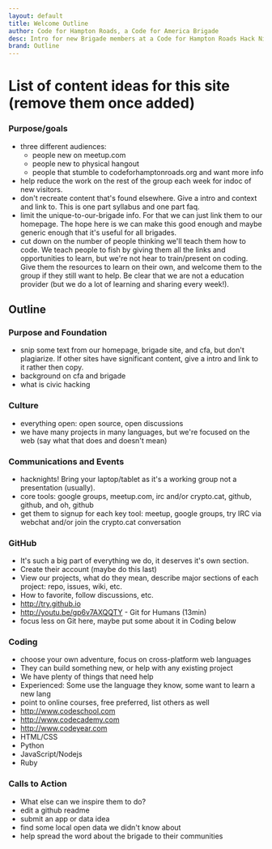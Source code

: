 ```yaml
---
layout: default
title: Welcome Outline
author: Code for Hampton Roads, a Code for America Brigade
desc: Intro for new Brigade members at a Code for Hampton Roads Hack Night
brand: Outline
---
```


# List of content ideas for this site (remove them once added)

### Purpose/goals
 * three different audiences:
    * people new on meetup.com
    * people new to physical hangout
    * people that stumble to codeforhamptonroads.org and want more info
 * help reduce the work on the rest of the group each week for indoc of new visitors.
 * don't recreate content that's found elsewhere. Give a intro and context and link to. This is one part syllabus and one part faq.
 * limit the unique-to-our-brigade info. For that we can just link them to our homepage. The hope here is we can make this good enough and maybe generic enough that it's useful for all brigades.
 * cut down on the number of people thinking we'll teach them how to code. We teach people to fish by giving them all the links and opportunities to learn, but we're not hear to train/present on coding. Give them the resources to learn on their own, and welcome them to the group if they still want to help. Be clear that we are not a education provider (but we do a lot of learning and sharing every week!).

## Outline

### Purpose and Foundation
 * snip some text from our homepage, brigade site, and cfa, but don't plagiarize. If other sites have significant content, give a intro and link to it rather then copy.
 * background on cfa and brigade
 * what is civic hacking

### Culture
 * everything open: open source, open discussions
 * we have many projects in many languages, but we're focused on the web (say what that does and doesn't mean)

### Communications and Events
 * hacknights! Bring your laptop/tablet as it's a working group not a presentation (usually).
 * core tools: google groups, meetup.com, irc and/or crypto.cat, github, github, and oh, github
 * get them to signup for each key tool: meetup, google groups, try IRC via webchat and/or join the crypto.cat conversation

### GitHub
 * It's such a big part of everything we do, it deserves it's own section.
 * Create their account (maybe do this last)
 * View our projects, what do they mean, describe major sections of each project: repo, issues, wiki, etc.
 * How to favorite, follow discussions, etc.
 * http://try.github.io
 * http://youtu.be/gp6v7AXQQTY - Git for Humans (13min)
 * focus less on Git here, maybe put some about it in Coding below

### Coding
 * choose your own adventure, focus on cross-platform web languages
 * They can build something new, or help with any existing project
 * We have plenty of things that need help
 * Experienced: Some use the language they know, some want to learn a new lang
 * point to online courses, free preferred, list others as well
 * http://www.codeschool.com
 * http://www.codecademy.com
 * http://www.codeyear.com
 * HTML/CSS
 * Python
 * JavaScript/Nodejs
 * Ruby

### Calls to Action
 * What else can we inspire them to do?
 * edit a github readme
 * submit an app or data idea
 * find some local open data we didn't know about
 * help spread the word about the brigade to their communities

